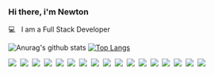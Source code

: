 ### Hi there, i'm Newton
💻  &nbsp; I am a Full Stack Developer

![Anurag's github stats](https://github-readme-stats.vercel.app/api?username=nsrau&show_icons=true&theme=radical)
[![Top Langs](https://github-readme-stats.vercel.app/api/top-langs/?username=nsrau&hide_langs_below=1&layout=compact)](https://github.com/anuraghazra/github-readme-stats)


<img src="https://img.shields.io/badge/javascript%20-%23323330.svg?&style=for-the-badge&logo=javascript&logoColor=%23F7DF1E"/>&nbsp;
<img src="https://img.shields.io/badge/node.js%20-%2343853D.svg?&style=for-the-badge&logo=node.js&logoColor=white"/>&nbsp;
<img src="https://img.shields.io/badge/typescript%20-%23007ACC.svg?&style=for-the-badge&logo=typescript&logoColor=white"/>&nbsp;
<img src="https://img.shields.io/badge/html5%20-%23E34F26.svg?&style=for-the-badge&logo=html5&logoColor=white"/>&nbsp;
<img src="https://img.shields.io/badge/css3%20-%231572B6.svg?&style=for-the-badge&logo=css3&logoColor=white"/>&nbsp;
<img src="https://img.shields.io/badge/php-%23777BB4.svg?&style=for-the-badge&logo=php&logoColor=white"/>&nbsp;
<img src="https://img.shields.io/badge/react%20-%2320232a.svg?&style=for-the-badge&logo=react&logoColor=%2361DAFB"/>&nbsp;
<img src="https://img.shields.io/badge/angular%20-%23DD0031.svg?&style=for-the-badge&logo=angular&logoColor=white"/>&nbsp;
<img src="https://img.shields.io/badge/SASS%20-hotpink.svg?&style=for-the-badge&logo=SASS&logoColor=white"/>&nbsp;
<img src="https://img.shields.io/badge/nestjs%20-%23E0234E.svg?&style=for-the-badge&logo=nestjs&logoColor=white" />&nbsp;
<img src="https://img.shields.io/badge/adobe%20photoshop%20-%2331A8FF.svg?&style=for-the-badge&logo=adobe%20photoshop&logoColor=white"/>&nbsp;
<img src="https://img.shields.io/badge/adobe%20illustrator%20-%23FF9A00.svg?&style=for-the-badge&logo=adobe%20illustrator&logoColor=white"/>&nbsp;
<img src="https://img.shields.io/badge/git%20-%23F05033.svg?&style=for-the-badge&logo=git&logoColor=white"/>&nbsp;
<img src="https://img.shields.io/badge/apache%20-%23D42029.svg?&style=for-the-badge&logo=apache&logoColor=white"/>&nbsp;
<img src="https://img.shields.io/badge/mysql-%2300f.svg?&style=for-the-badge&logo=mysql&logoColor=white"/>&nbsp;
<img src="https://img.shields.io/badge/travisci%20-%232B2F33.svg?&style=for-the-badge&logo=travis&logoColor=white"/>&nbsp;
<img src="https://img.shields.io/badge/docker%20-%230db7ed.svg?&style=for-the-badge&logo=docker&logoColor=white"/>&nbsp;
